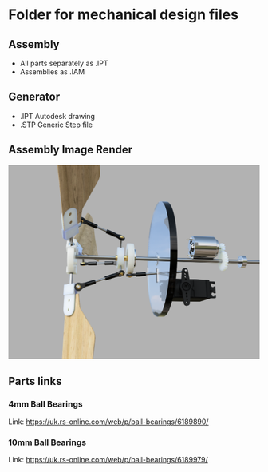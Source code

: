 # Folder for mechanical design files

## Assembly
* All parts separately as .IPT
* Assemblies as .IAM

## Generator
* .IPT Autodesk drawing
* .STP Generic Step file

## Assembly Image Render
![Assembly (incomplete)](images/assembly_V2.png)

## Parts links

### 4mm Ball Bearings
Link: https://uk.rs-online.com/web/p/ball-bearings/6189890/
### 10mm Ball Bearings
Link: https://uk.rs-online.com/web/p/ball-bearings/6189979/
